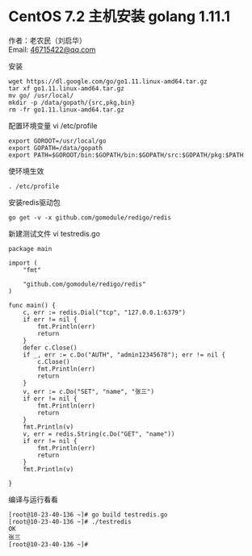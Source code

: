 # CentOS 7.2 主机安装 golang 1.11.1
作者：老农民（刘启华）  
Email: 46715422@qq.com
  
安装  
      
    wget https://dl.google.com/go/go1.11.linux-amd64.tar.gz
    tar xf go1.11.linux-amd64.tar.gz
    mv go/ /usr/local/
    mkdir -p /data/gopath/{src,pkg,bin}
	rm -fr go1.11.linux-amd64.tar.gz
    	
配置环境变量 vi /etc/profile  
    
    export GOROOT=/usr/local/go
    export GOPATH=/data/gopath
    export PATH=$GOROOT/bin:$GOPATH/bin:$GOPATH/src:$GOPATH/pkg:$PATH
    
使环境生效  
    
    . /etc/profile
    
安装redis驱动包  
    
    go get -v -x github.com/gomodule/redigo/redis
    
新建测试文件 vi testredis.go
    
    package main
    
    import (
    	"fmt"
    
    	"github.com/gomodule/redigo/redis"
    )
    
    func main() {
    	c, err := redis.Dial("tcp", "127.0.0.1:6379")
    	if err != nil {
    		fmt.Println(err)
    		return
    	}
    	defer c.Close()
    	if _, err := c.Do("AUTH", "admin12345678"); err != nil {
    		c.Close()
    		fmt.Println(err)
    		return
    	}
    	v, err := c.Do("SET", "name", "张三")
    	if err != nil {
    		fmt.Println(err)
    		return
    	}
    	fmt.Println(v)
    	v, err = redis.String(c.Do("GET", "name"))
    	if err != nil {
    		fmt.Println(err)
    		return
    	}
    	fmt.Println(v)
    
    }
    
编译与运行看看  
    
    [root@10-23-40-136 ~]# go build testredis.go 
    [root@10-23-40-136 ~]# ./testredis 
    OK
    张三
    [root@10-23-40-136 ~]#
    
